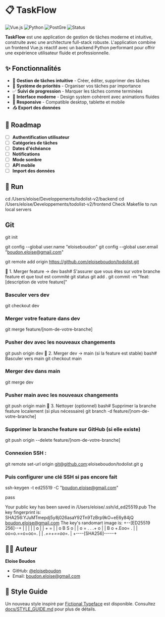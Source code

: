 # 📋 TaskFlow

![Vue.js](https://img.shields.io/badge/Vue.js-4FC08D?style=for-the-badge&logo=vue.js&logoColor=white)
![Python](https://img.shields.io/badge/Python-3776AB?style=for-the-badge&logo=python&logoColor=white)
![PostGre](https://img.shields.io/badge/Postgre-EC4899?style=for-the-badge&logo=postgre&logoColor=white)
![Status](https://img.shields.io/badge/Status-En%20développement-orange?style=for-the-badge)

**TaskFlow** est une application de gestion de tâches moderne et intuitive, construite avec une architecture full-stack robuste. L'application combine un frontend Vue.js réactif avec un backend Python performant pour offrir une expérience utilisateur fluide et professionnelle.

## ✨ Fonctionnalités

- 📝 **Gestion de tâches intuitive** - Créer, éditer, supprimer des tâches
- 🎯 **Système de priorités** - Organiser vos tâches par importance
- ✅ **Suivi de progression** - Marquer les tâches comme terminées
- 🎨 **Interface moderne** - Design system cohérent avec animations fluides
- 📱 **Responsive** - Compatible desktop, tablette et mobile
- 📤 **Export des données**

## 🔮 Roadmap

- [ ] **Authentification utilisateur**
- [ ] **Catégories de tâches**
- [ ] **Dates d'échéance**
- [ ] **Notifications**
- [ ] **Mode sombre**
- [ ] **API mobile**
- [ ] **Import des données**

## 🚀 Run
cd /Users/eloise/Developpements/todolist-v2/backend
cd /Users/eloise/Developpements/todolist-v2/frontend
Check Makefile to run local servers


## Git
git init

git config --global user.name "eloiseboudon"
git config --global user.email "boudon.eloise@gmail.com"

git remote add origin https://github.com/eloiseboudon/todolist.git

🔄 1. Merger feature → dev
bash# S'assurer que vous êtes sur votre branche feature et que tout est commité
git status
git add .
git commit -m "feat: [description de votre feature]"

### Basculer vers dev
git checkout dev

### Merger votre feature dans dev
git merge feature/[nom-de-votre-branche]

### Pusher dev avec les nouveaux changements
git push origin dev
🚀 2. Merger dev → main (si la feature est stable)
bash# Basculer vers main
git checkout main

### Merger dev dans main
git merge dev

### Pusher main avec les nouveaux changements
git push origin main
🧹 3. Nettoyer (optionnel)
bash# Supprimer la branche feature localement (si plus nécessaire)
git branch -d feature/[nom-de-votre-branche]

### Supprimer la branche feature sur GitHub (si elle existe)
git push origin --delete feature/[nom-de-votre-branche]


### Connexion SSH :

git remote set-url origin git@github.com:eloiseboudon/todolist.git
g
### Puis configurer une clé SSH si pas encore fait
ssh-keygen -t ed25519 -C "boudon.eloise@gmail.com"

pass

Your public key has been saved in /Users/eloise/.ssh/id_ed25519.pub
The key fingerprint is:
SHA256:YJuMTmepdj5y8j026asaY92Tn9TzBrp9kO+eE6y84jQ boudon.eloise@gmail.com
The key's randomart image is:
+--[ED25519 256]--+
|                 |
|                 |
|      o          |
|     + =         |
|    o B S    o   |
|   o = . . .+ o  |
|    B o +.Eoo= . |
|   oo=o.==o+oo=. |
|    .*+=+==oo*=. |
+----[SHA256]-----+




## 👩‍💻 Auteur

**Eloise Boudon**
- GitHub: [@eloiseboudon](https://github.com/eloiseboudon)
- Email: boudon.eloise@gmail.com

## 📐 Style Guide

Un nouveau style inspiré par [Fictional Typeface](https://fictional-typeface.com/) est disponible.
Consultez [docs/STYLE_GUIDE.md](docs/STYLE_GUIDE.md) pour plus de détails.

